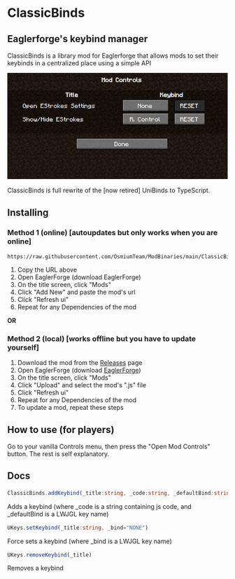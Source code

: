 # ClassicBinds
## Eaglerforge's keybind manager

ClassicBinds is a library mod for Eaglerforge that allows mods to set their keybinds in a centralized place using a simple API

![Alt text](ui.png)

ClassicBinds is full rewrite of the [now retired] UniBinds to TypeScript.

## Installing

### Method 1 (online) [autoupdates but only works when you are online]

```
https://raw.githubusercontent.com/OsmiumTeam/ModBinaries/main/ClassicBinds.js
```

1. Copy the URL above
2. Open EaglerForge (download EaglerForge)
3. On the title screen, click "Mods"
4. Click "Add New" and paste the mod's url
5. Click "Refresh ui"
6. Repeat for any Dependencies of the mod

**OR**

### Method 2 (local) [works offline but you have to update yourself]
1. Download the mod from the [Releases](https://github.com/OsmiumTeam/ClassicBinds/releases/latest) page
2. Open EaglerForge (download [EaglerForge](https://github.com/eaglerforge/EaglerForge-builds/releases/latest))
3. On the title screen, click "Mods"
4. Click "Upload" and select the mod's ".js" file
5. Click "Refresh ui"
6. Repeat for any Dependencies of the mod
7. To update a mod, repeat these steps

## How to use (for players)

Go to your vanilla Controls menu, then press the "Open Mod Controls" button. The rest is self explanatory.

## Docs

```ts
ClassicBinds.addKeybind(_title:string, _code:string, _defaultBind:string="NONE")
```
Adds a keybind (where _code is a string containing js code, and _defaultBind is a LWJGL key name)

```ts
UKeys.setKeybind(_title:string, _bind="NONE")
```

Force sets a keybind (where _bind is a LWJGL key name)

```ts
UKeys.removeKeybind(_title)
```
Removes a keybind
